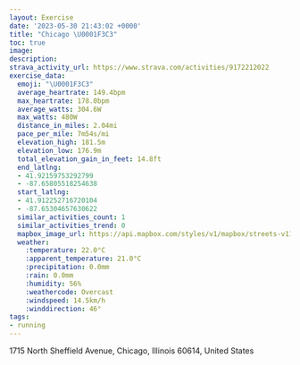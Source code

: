 ```yaml
---
layout: Exercise
date: '2023-05-30 21:43:02 +0000'
title: "Chicago \U0001F3C3"
toc: true
image:
description:
strava_activity_url: https://www.strava.com/activities/9172212022
exercise_data:
  emoji: "\U0001F3C3"
  average_heartrate: 149.4bpm
  max_heartrate: 178.0bpm
  average_watts: 304.6W
  max_watts: 480W
  distance_in_miles: 2.04mi
  pace_per_mile: 7m54s/mi
  elevation_high: 181.5m
  elevation_low: 176.9m
  total_elevation_gain_in_feet: 14.8ft
  end_latlng:
  - 41.92159753292799
  - -87.65805518254638
  start_latlng:
  - 41.912252716720104
  - -87.65304657630622
  similar_activities_count: 1
  similar_activities_trend: 0
  mapbox_image_url: https://api.mapbox.com/styles/v1/mapbox/streets-v11/static/path-5+787af2-1.0(%7Dux~Fnv~uOb%40IjA%40TC%7C%40B%5EDBB%40THZPb%40Pl%40NVJ%40z%40%5Dh%40_%40%60CyBlAyA%60%40SpA%7D%40jA_A%60%40OTAb%40UILkCfB%40GHGb%40MZS%5CORSTc%40EAa%40Vs%40X%7DAdAw%40p%40k%40Zc%40f%40k%40%5Em%40p%40q%40%60%40eA%7C%40g%40l%40i%40f%40BQCEKFW%60%40w%40f%40%5DZq%40f%40QFEA%3Fe%40Ik%40q%40o%40CI%3FOm%40d%40%5DNqA%7C%40qAtAqLhJE%3FGIg%40sAIKKCQAQFeAf%40%5D%5CsAhBiAbAq%40z%40sBnD%5B%5CW%60%40YIM%5DUCGDgCzDa%40f%40uCpE_%40f%40QPMDg%40K%7D%40%7BAIGUEoEJKAYGo%40%3FOCEM%3FoB),pin-s-s+e5b22e(-87.65304,41.91087),pin-s-f+89ae00(-87.66000999999997,41.92156999999998)/auto/800x800?access_token=pk.eyJ1Ijoiam9zaGJlY2ttYW4iLCJhIjoiY205eWR2aDd1MWZ6djJrbXc4a3M0bWZleiJ9.XiG9OWkNcZk2QzjJbxLB4A
  weather:
    :temperature: 22.0°C
    :apparent_temperature: 21.0°C
    :precipitation: 0.0mm
    :rain: 0.0mm
    :humidity: 56%
    :weathercode: Overcast
    :windspeed: 14.5km/h
    :winddirection: 46°
tags:
- running
---
```

1715 North Sheffield Avenue, Chicago, Illinois 60614, United States
